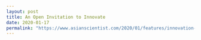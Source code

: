 ```yaml
---
layout: post
title: An Open Invitation to Innovate
date: 2020-01-17
permalink: "https://www.asianscientist.com/2020/01/features/innovation-challenge-crowdsourcing-solutions/"
---
```

